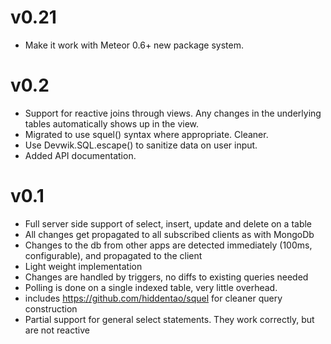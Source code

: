 # v0.21
* Make it work with Meteor 0.6+ new package system.

# v0.2
* Support for reactive joins through views. Any changes in the underlying tables automatically shows up in the view.
* Migrated to use squel() syntax where appropriate. Cleaner.
* Use Devwik.SQL.escape() to sanitize data on user input.
* Added API documentation.

# v0.1
* Full server side support of select, insert, update and delete on a table
* All changes get propagated to all subscribed clients as with MongoDb
* Changes to the db from other apps are detected immediately (100ms, configurable), and propagated to the client
* Light weight implementation
 * Changes are handled by triggers, no diffs to existing queries needed
 * Polling is done on a single indexed table, very little overhead.
* includes https://github.com/hiddentao/squel for cleaner query construction
* Partial support for general select statements. They work correctly, but are not reactive
